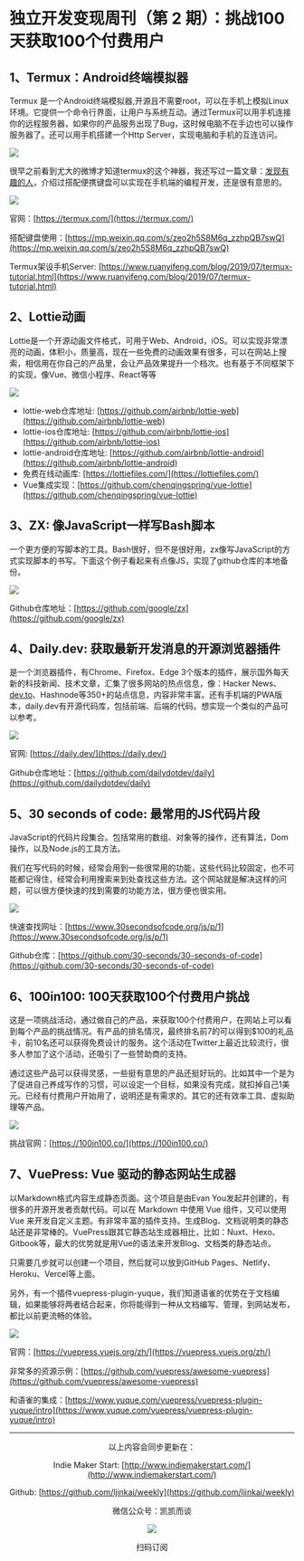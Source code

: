 # 独立开发变现周刊（第 2 期）：挑战100天获取100个付费用户

## 1、Termux：Android终端模拟器

Termux 是一个Android终端模拟器,开源且不需要root，可以在手机上模拟Linux 环境。它提供一个命令行界面，让用户与系统互动。通过Termux可以用手机连接你的远程服务器，如果你的产品服务出现了Bug，这时候电脑不在手边也可以操作服务器了。还可以用手机搭建一个Http Server，实现电脑和手机的互连访问。

![](http://qiniu.gafata.com/2021-05-13-100.png?imageView2/2/w/600)

很早之前看到尤大的微博才知道termux的这个神器，我还写过一篇文章：[发现有趣的人](https://mp.weixin.qq.com/s/zeo2h5S8M6q_zzhpQB7swQ)，介绍过搭配便携键盘可以实现在手机端的编程开发，还是很有意思的。

![](http://qiniu.gafata.com/2021-05-13-1.png?imageView2/2/w/600)

官网：[https://termux.com/](https://termux.com/)

搭配键盘使用：[https://mp.weixin.qq.com/s/zeo2h5S8M6q_zzhpQB7swQ](https://mp.weixin.qq.com/s/zeo2h5S8M6q_zzhpQB7swQ)

Termux架设手机Server: [https://www.ruanyifeng.com/blog/2019/07/termux-tutorial.html](https://www.ruanyifeng.com/blog/2019/07/termux-tutorial.html)

## 2、Lottie动画

Lottie是一个开源动画文件格式，可用于Web、Android，iOS。可以实现非常漂亮的动画，体积小，质量高，现在一些免费的动画效果有很多，可以在网站上搜索，相信用在你自己的产品里，会让产品效果提升一个档次。也有基于不同框架下的实现，像Vue、微信小程序、React等等

![](http://qiniu.gafata.com/2021-05-13-2.png?imageView2/2/w/600)

- lottie-web仓库地址: [https://github.com/airbnb/lottie-web](https://github.com/airbnb/lottie-web)
- lottie-ios仓库地址: [https://github.com/airbnb/lottie-ios](https://github.com/airbnb/lottie-ios)
- lottie-android仓库地址: [https://github.com/airbnb/lottie-android](https://github.com/airbnb/lottie-android)
- 免费在线动画库: [https://lottiefiles.com/](https://lottiefiles.com/)
- Vue集成实现：[https://github.com/chenqingspring/vue-lottie](https://github.com/chenqingspring/vue-lottie)

## 3、ZX: 像JavaScript一样写Bash脚本

一个更方便的写脚本的工具。Bash很好，但不是很好用，zx像写JavaScript的方式实现脚本的书写。下面这个例子看起来有点像JS，实现了github仓库的本地备份。

![](http://qiniu.gafata.com/2021-05-13-3.png?imageView2/2/w/600)

Github仓库地址：[https://github.com/google/zx](https://github.com/google/zx)

## 4、Daily.dev: 获取最新开发消息的开源浏览器插件

是一个浏览器插件，有Chrome、Firefox、Edge 3个版本的插件，展示国外每天新的科技新闻、技术文章，汇集了很多网站的热点信息，像：Hacker News、[dev.to](http://dev.to/)、Hashnode等350+的站点信息，内容非常丰富。还有手机端的PWA版本，daily.dev有开源代码库，包括前端、后端的代码。想实现一个类似的产品可以参考。

![](http://qiniu.gafata.com/2021-05-13-4.png?imageView2/2/w/600)

官网: [https://daily.dev/](https://daily.dev/)

Github仓库地址：[https://github.com/dailydotdev/daily](https://github.com/dailydotdev/daily)

## 5、30 seconds of code: 最常用的JS代码片段

JavaScript的代码片段集合。包括常用的数组、对象等的操作，还有算法，Dom操作，以及Node.js的工具方法。

我们在写代码的时候，经常会用到一些很常用的功能，这些代码比较固定，也不可能都记得住，经常会利用搜索来到处查找这些方法。这个网站就是解决这样的问题，可以很方便快速的找到需要的功能方法，很方便也很实用。

![](http://qiniu.gafata.com/2021-05-13-5.png?imageView2/2/w/600)

快速查找网址：[https://www.30secondsofcode.org/js/p/1](https://www.30secondsofcode.org/js/p/1)

Github仓库：[https://github.com/30-seconds/30-seconds-of-code](https://github.com/30-seconds/30-seconds-of-code)

## 6、100in100: 100天获取100个付费用户挑战

这是一项挑战活动，通过做自己的产品，来获取100个付费用户，在网站上可以看到每个产品的挑战情况。有产品的排名情况，最终排名前7的可以得到$100的礼品卡，前10名还可以获得免费设计的服务。这个活动在Twitter上最近比较流行，很多人参加了这个活动，还吸引了一些赞助商的支持。

通过这些产品可以获得灵感，一些挺有意思的产品还挺好玩的。比如其中一个是为了促进自己养成写作的习惯，可以设定一个目标，如果没有完成，就扣掉自己1美元。已经有付费用户开始用了，说明还是有需求的。其它的还有效率工具、虚拟助理等产品。

![](http://qiniu.gafata.com/2021-05-13-6.png?imageView2/2/w/600)

挑战官网：[https://100in100.co/](https://100in100.co/)

## 7、VuePress: Vue 驱动的静态网站生成器

以Markdown格式内容生成静态页面。这个项目是由Evan You发起并创建的，有很多的开源开发者贡献代码。可以在 Markdown 中使用 Vue 组件，又可以使用 Vue 来开发自定义主题。有非常丰富的插件支持。生成Blog、文档说明类的静态站还是非常棒的。VuePress跟其它静态站生成器相比，比如：Nuxt、Hexo、Gitbook等，最大的优势就是用Vue的语法来开发Blog、文档类的静态站点。

只需要几步就可以创建一个项目，然后就可以放到GitHub Pages、Netlify、Heroku、Vercel等上面。

另外，有一个插件vuepress-plugin-yuque，我们知道语雀的优势在于文档编辑，如果能够将两者结合起来，你将能得到一种从文档编写、管理，到网站发布，都比以前更流畅的体验。

![](http://qiniu.gafata.com/2021-05-13-7.png?imageView2/2/w/600)

官网：[https://vuepress.vuejs.org/zh/](https://vuepress.vuejs.org/zh/)

非常多的资源示例：[https://github.com/vuepress/awesome-vuepress](https://github.com/vuepress/awesome-vuepress)

和语雀的集成：[https://www.yuque.com/vuepress/vuepress-plugin-yuque/intro](https://www.yuque.com/vuepress/vuepress-plugin-yuque/intro)

---
<center>
以上内容会同步更新在：

Indie Maker Start: [http://www.indiemakerstart.com/](http://www.indiemakerstart.com/)

Github: [https://github.com/ljinkai/weekly](https://github.com/ljinkai/weekly)

微信公众号：凯凯而谈


![](http://qiniu.gafata.com/2019-03-17-web-bear.jpg?imageView2/2/w/200)

扫码订阅
</center>